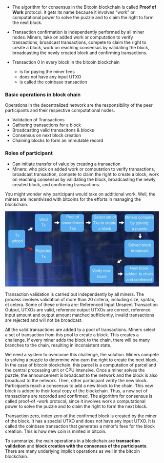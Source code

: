 * The algorithm for consensus in the Bitcoin blockchain is called **Proof of Work** protocol.
It gets its name because it involves “work” or computational power to solve the puzzle and to claim the right to form the next block.

* Transaction confirmation is independently performed by all miner nodes.
Miners, take on added work or computation to verify transactions, broadcast transactions, compete to claim the right to create a block,
work on reaching consensus by validating the block, broadcasting the newly created block and confirming transactions. 

* Transaction 0 in every block in the bitcoin blockchain
  - is for paying the miner fees
  - does not have any input UTXO
  - is called the coinbase transaction

### Basic operations in block chain
Operations in the decentralized network are the responsibility of the peer participants and their respective computational nodes.
* Validation of Transactions
* Gathering transactions for a block
* Broadcasting valid transacitons & blocks
* Consensus on next block creation
* Chaining blocks to form an immutable record

### Roles of participant
* Can initiate transfer of value by creating a transaction
* Miners: who pick on added work or computation to verify transactions, broadcast transaction, 
compete to claim the right to create a block, work on reaching consensus by validating the block, 
broadcasting the newly created block, and confirming transactions.

You might wonder why participant would take on additional work. 
Well, the miners are incentivised with bitcoins for the efforts in managing the blockchain.

![](images/basic_operations.png)

Transaction validation is carried out independently by all miners. 
The process involves validation of more than 20 criteria, including size, syntax, et cetera. 
Some of these criteria are: Referenced Input Unspent Transaction Output, UTXOs are valid, 
reference output UTXOs are correct, reference input amount and output amount matched sufficiently, 
invalid transactions are rejected and will not be broadcast.

All the valid transactions are added to a pool of transactions. Miners select a set of transaction from this pool to create a block. This creates a challenge. If every miner adds the block to the chain, there will be many branches to the chain, resulting in inconsistent state.

We need a system to overcome this challenge, the solution. Miners compete to solving a puzzle to determine who earn the right to create the next block. In the case of bitcoin blockchain, this parcel is a computation of parcel and the central processing unit or CPU intensive. Once a miner solves the puzzle, the announcement is broadcast to the network and the block is also broadcast to the network. Then, other participant verify the new block. Participants reach a consensus to add a new block to the chain. This new block is added to their local copy of the blockchain. Thus, a new set of transactions are recorded and confirmed. The algorithm for consensus is called proof-of -work protocol, since it involves work a computational power to solve the puzzle and to claim the right to form the next block.

Transaction zero, index zero of the confirmed block is created by the miner of the block. It has a special UTXO and does not have any input UTXO. It is called the coinbase transaction that generates a minor's fees for the block creation. This is how new coin is minted in bitcoin. 

To summarize, the main operations in a blockchain are **transaction validation** and **block creation with the consensus of the participants**. There are many underlying implicit operations as well in the bitcoin blockchain.
